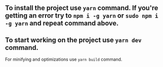 To install the project use `yarn` command.
If you're getting an error try to `npm i -g yarn` or `sudo npm i -g yarn` and repeat command above.
--- 
To start working on the project use `yarn dev` command.
---
For minifying and optimizations use `yarn build` command.